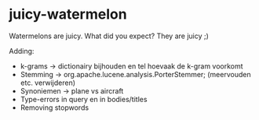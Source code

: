 # juicy-watermelon
Watermelons are juicy. What did you expect? They are juicy ;)

Adding:
 - k-grams -> dictionairy bijhouden en tel hoevaak de k-gram voorkomt
 - Stemming -> org.apache.lucene.analysis.PorterStemmer; (meervouden etc. verwijderen)
 - Synoniemen -> plane vs aircraft
 - Type-errors in query en in bodies/titles
 - Removing stopwords
